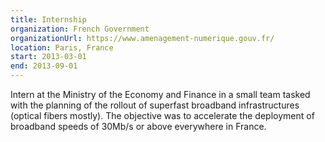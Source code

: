 ```yaml
---
title: Internship
organization: French Government
organizationUrl: https://www.amenagement-numerique.gouv.fr/
location: Paris, France
start: 2013-03-01
end: 2013-09-01
---
```


Intern at the Ministry of the Economy and Finance in a small team tasked with the planning of the rollout of superfast broadband infrastructures (optical fibers mostly). The objective was to accelerate the deployment of broadband speeds of 30Mb/s or above everywhere in France.
